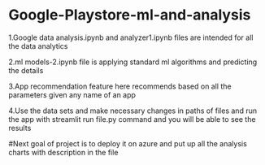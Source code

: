 # Google-Playstore-ml-and-analysis
1.Google data analysis.ipynb and analyzer1.ipynb files are intended for all the data analytics

2.ml models-2.ipynb file is applying standard ml algorithms and predicting the details

3.App recommendation feature here recommends based on all the parameters given any name of an app

4.Use the data sets and make necessary changes in paths of files and run the app with streamlit run file.py command and you will be able to see the results

#Next goal of project is to deploy it on azure and put up all the analysis charts with description in the file
